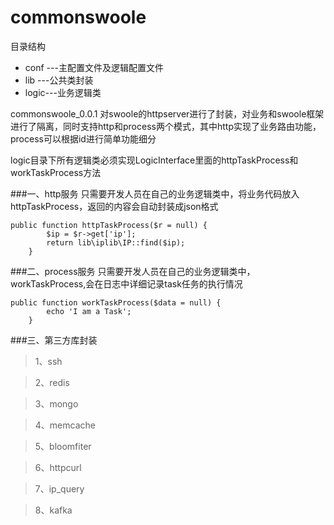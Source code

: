 commonswoole
=======
目录结构
  * conf ---主配置文件及逻辑配置文件
  * lib  ---公共类封装
  * logic---业务逻辑类
  

commonswoole_0.0.1 对swoole的httpserver进行了封装，对业务和swoole框架进行了隔离，同时支持http和process两个模式，其中http实现了业务路由功能， process可以根据id进行简单功能细分

logic目录下所有逻辑类必须实现LogicInterface里面的httpTaskProcess和workTaskProcess方法

###一、http服务
只需要开发人员在自己的业务逻辑类中，将业务代码放入httpTaskProcess，返回的内容会自动封装成json格式
```
public function httpTaskProcess($r = null) {
		$ip = $r->get['ip'];
		return lib\iplib\IP::find($ip);
    }
```
###二、process服务
只需要开发人员在自己的业务逻辑类中，workTaskProcess,会在日志中详细记录task任务的执行情况
```
public function workTaskProcess($data = null) {
        echo 'I am a Task';
    }
```
###三、第三方库封装
>1、ssh

>2、redis

>3、mongo

>4、memcache

>5、bloomfiter

>6、httpcurl

>7、ip_query

>8、kafka
